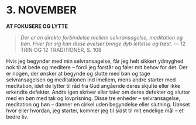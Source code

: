 # 3. NOVEMBER

**AT FOKUSERE OG LYTTE**

> *Der er en direkte forbindelse mellem selvransagelse, meditation og bøn. Hver for sig kan disse øvelser bringe dyb lettelse og trøst.*
> — 12 TRIN OG 12 TRADITIONER, S. 108

Hvis jeg begynder med min selvransagelse, får jeg helt sikkert ydmyghed nok til at bede og meditere – fordi jeg forstår og føler mit behov for det. Der er nogen, der ønsker at begynde og slutte med bøn og tage selvransagelsen og meditationen ind imellem, mens andre starter med meditation, idet de lytter til råd fra Gud angående deres skjulte eller ikke erkendte defekter. Andre igen skriver eller taler om deres defekter og slutter med en bøn med tak og lovprisning. Disse tre enheder – selvransagelse, meditation og bøn – danner en cirkel uden begyndelse eller slutning. Uanset hvor eller hvordan, jeg starter, kommer jeg til sidst til mit endelige mål – et bedre liv.
